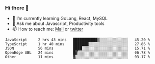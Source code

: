 ### Hi there 👋

- 🌱 I’m currently learning GoLang, React, MySQL
- 💬 Ask me about Javascript, Productivity tools 
- 📫 How to reach me: [Mail](mailto:kvaishak47@gmail.com) or [twitter](https://twitter.com/kvaish4k)

<!--START_SECTION:waka-->
```text
JavaScript     2 hrs 43 mins   ███████████▒░░░░░░░░░░░░░   45.20 % 
TypeScript     1 hr 40 mins    ███████░░░░░░░░░░░░░░░░░░   27.86 % 
JSON           56 mins         ████░░░░░░░░░░░░░░░░░░░░░   15.71 % 
OpenEdge ABL   24 mins         █▓░░░░░░░░░░░░░░░░░░░░░░░   06.78 % 
Other          11 mins         ▓░░░░░░░░░░░░░░░░░░░░░░░░   03.17 % 
```
<!--END_SECTION:waka-->
